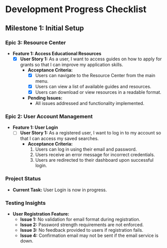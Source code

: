 # Development Progress Checklist

## Milestone 1: Initial Setup

### Epic 3: Resource Center
- **Feature 1: Access Educational Resources**
  - [x] **User Story 1:** As a user, I want to access guides on how to apply for grants so that I can improve my application skills.
    - **Acceptance Criteria:**
      - [x] Users can navigate to the Resource Center from the main menu.
      - [x] Users can view a list of available guides and resources.
      - [x] Users can download or view resources in a readable format.
    - **Pending Issues:**
      - All issues addressed and functionality implemented.

### Epic 2: User Account Management
- **Feature 1: User Login**
  - [ ] **User Story 1:** As a registered user, I want to log in to my account so that I can access my saved searches.
    - **Acceptance Criteria:**
      1. Users can log in using their email and password.
      2. Users receive an error message for incorrect credentials.
      3. Users are redirected to their dashboard upon successful login.

### Project Status
- **Current Task:** User Login is now in progress.

### Testing Insights
- **User Registration Feature:**
  - **Issue 1:** No validation for email format during registration.
  - **Issue 2:** Password strength requirements are not enforced.
  - **Issue 3:** No feedback provided to users if registration fails.
  - **Issue 4:** Confirmation email may not be sent if the email service is down.

